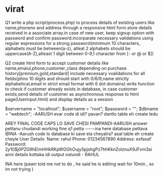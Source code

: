 # virat


Q1
write a php script(process.php)  to process details of existing users like name,phoneno and address through a responsive html form.store details received in a associate array.in case of new user, keep signup option with password and confirm password.incorparate necessary validations using regular expressions for a strong password(minimum 10 characters, alphabets must be between(a-z), atleat 2 alphabets should be uppercase(A-Z),atleast 1 digit between 0-9,1 character from [- or @ or $])

Q2
create html form to accept customer details like name,emaiul,phone,customer_class depending on purchase history[premium,gold,standard] include necessary vvalidations for all fields(phno 10 digits and should start with 0/6/9,name strictly alphabetical,email in strict email format with 6 dot domains) write function to check if customer already exists in database, in case customer exists,send details of customer as asynchronous response to html page(Userinput.html) and display details as a session



$servername = "localhost";
$username = "root";
$password = "";
$dbname = "webtech";
-AARUSH
evar code di idi? pavan? dantlo table eh create ledu

AREY FINAL CODE CAPS LO SAVE CHESI PAMPANDI-AARUSH
answer pettanu chudandi working fine q1 petta -----ina here
database pettava @INA -Aarush
 code lo database ki save ela cheyalra? asal table eh create cheyle 
User Details:
Name: rahul
Phone: 01234567890
Address: esfasaf`
Password: $2y$10$j0PZG9hEImHHkRKpWGGhOujySpjshgPz7hhKknZolznuX9JFxm3ai
anni details kottaka idi output ostundi - RAHUL

INA here (pawn told me not to do , he said he is editing wait for 10min , so im not trying )
